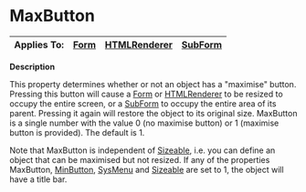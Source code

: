 




<h1 class="heading"><span class="name">MaxButton</span></h1>

| Applies To: | [Form](../a-z/form.md) | [HTMLRenderer](../a-z/htmlrenderer.md) | [SubForm](../a-z/subform.md) |
| --- | --- | --- | ---  |


**Description**


This property determines whether or not an object has a "maximise" button. Pressing this button will cause a [Form](../a-z/form.md) or [HTMLRenderer](../a-z/htmlrenderer.md) to be resized to occupy the entire screen, or a [SubForm](../a-z/subform.md) to occupy the entire area of its parent. Pressing it again will restore the object to its original size. MaxButton is a single number with the value 0 (no maximise button) or 1 (maximise button is provided). The default is 1.


Note that MaxButton is independent of [Sizeable](../a-z/sizeable.md), i.e. you can define an object that can be maximised but not resized. If any of the properties MaxButton, [MinButton](../a-z/minbutton.md), [SysMenu](../a-z/sysmenu.md) and [Sizeable](../a-z/sizeable.md) are set to 1, the object will have a title bar.



